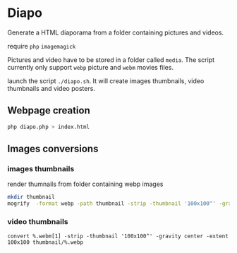 Diapo
=====

Generate a HTML diaporama from a folder containing pictures and videos.

require `php` `imagemagick`

Pictures and video have to be stored in a folder called `media`. The script currently only support `webp` picture and `webm` movies files.

launch the script `./diapo.sh`. It will create images thumbnails, video thumbnails and video posters.

## Webpage creation

```bash
php diapo.php > index.html
```


## Images conversions


### images thumbnails

render thumnails from folder containing webp images

```bash
mkdir thumbnail
mogrify  -format webp -path thumbnail -strip -thumbnail '100x100^' -gravity center -extent 100x100 *.webp
```


### video thumbnails

    convert %.webm[1] -strip -thumbnail '100x100^' -gravity center -extent 100x100 thumbnail/%.webp
